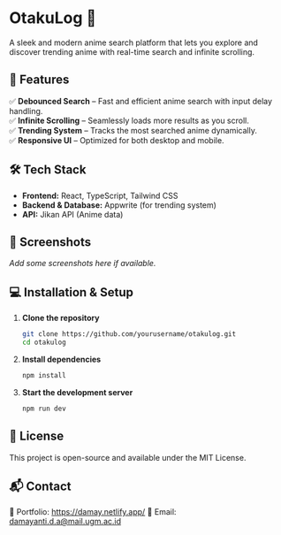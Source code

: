 # OtakuLog 🎌  
A sleek and modern anime search platform that lets you explore and discover trending anime with real-time search and infinite scrolling.  

## 🚀 Features  
✅ **Debounced Search** – Fast and efficient anime search with input delay handling.  
✅ **Infinite Scrolling** – Seamlessly loads more results as you scroll.  
✅ **Trending System** – Tracks the most searched anime dynamically.  
✅ **Responsive UI** – Optimized for both desktop and mobile.  

## 🛠 Tech Stack  
- **Frontend:** React, TypeScript, Tailwind CSS  
- **Backend & Database:** Appwrite (for trending system)  
- **API:** Jikan API (Anime data)  

## 📸 Screenshots  
_Add some screenshots here if available._  

## 💻 Installation & Setup  
1. **Clone the repository**  
   ```sh
   git clone https://github.com/yourusername/otakulog.git
   cd otakulog
2. **Install dependencies**
   ```sh
   npm install
3. **Start the development server**
   ```sh
   npm run dev

## 📜 License
This project is open-source and available under the MIT License.

## 📬 Contact
🔗 Portfolio: https://damay.netlify.app/
📧 Email: damayanti.d.a@mail.ugm.ac.id
